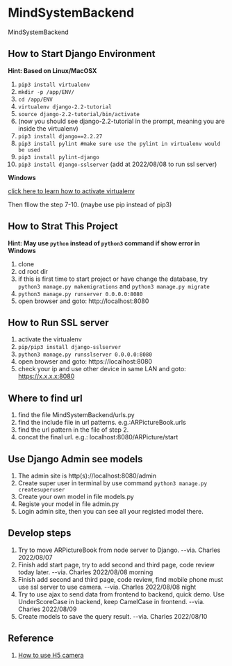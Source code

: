 # MindSystemBackend
MindSystemBackend
## How to Start Django Environment
**Hint: Based on Linux/MacOSX**
1. ```pip3 install virtualenv```
2. ```mkdir -p /app/ENV/```
3. ```cd /app/ENV```
4. ```virtualenv django-2.2-tutorial```
5. ```source django-2.2-tutorial/bin/activate```
6. (now you should see django-2.2-tutorial in the prompt, meaning you are inside the virtualenv)
7. ```pip3 install django==2.2.27```
8. ```pip3 install pylint #make sure use the pylint in virtualenv would be used```
9. ```pip3 install pylint-django```
10. ```pip3 install django-sslserver``` (add at 2022/08/08 to run ssl server)

**Windows**

[click here to learn how to activate virtualenv](https://blog.csdn.net/weixin_38346042/article/details/108944235)

Then fllow the step 7-10. (maybe use pip instead of pip3)

## How to Strat This Project
**Hint: May use ```python``` instead of ```python3``` command if show error in Windows**
1. clone
2. cd root dir
3. if this is first time to start project or have change the database, try ```python3 manage.py makemigrations``` and ```python3 manage.py migrate```
4. ```python3 manage.py runserver 0.0.0.0:8080```
5. open browser and goto: http://localhost:8080

## How to Run SSL server
1. activate the virtualenv
2. ```pip/pip3 install django-sslserver```
3. ```python3 manage.py runsslserver 0.0.0.0:8080```
4. open browser and goto: https://localhost:8080
5. check your ip and use other device in same LAN and goto: https://x.x.x.x:8080

## Where to find url
1. find the file MindSystemBackend/urls.py
2. find the include file in url patterns. e.g.:ARPictureBook.urls
3. find the url pattern in the file of step 2.
4. concat the final url. e.g.: localhost:8080/ARPicture/start

## Use Django Admin see models
1. The admin site is http(s)://localhost:8080/admin
2. Create super user in terminal by use command ```python3 manage.py createsuperuser```
3. Create your own model in file models.py
4. Registe your model in file admin.py
5. Login admin site, then you can see all your registed model there.

## Develop steps
1. Try to move ARPictureBook from node server to Django. --via. Charles 2022/08/07
2. Finish add start page, try to add second and third page, code review today later. --via. Charles 2022/08/08 morning
3. Finish add second and third page, code review, find mobile phone must use ssl server to use camera. --via. Charles 2022/08/08 night
4. Try to use ajax to send data from frontend to backend, quick demo. Use UnderScoreCase in backend, keep CamelCase in frontend. --via. Charles 2022/08/09
5. Create models to save the query result. --via. Charles 2022/08/10

## Reference
1. [How to use H5 camera](https://www.jianshu.com/p/052a7fecc358)